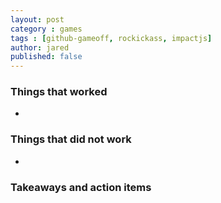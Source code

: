 ```yaml
---
layout: post
category : games
tags : [github-gameoff, rockickass, impactjs]
author: jared
published: false
---
```


### Things that worked

 *

### Things that did not work

 *

### Takeaways and action items
